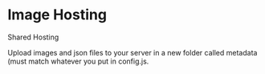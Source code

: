# Image Hosting

Shared Hosting

Upload images and json files to your server in a new folder called metadata (must match whatever you put in config.js.
